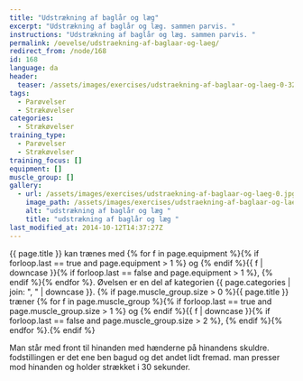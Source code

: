 ```yaml
---
title: "Udstrækning af baglår og læg"
excerpt: "Udstrækning af baglår og læg. sammen parvis. "
instructions: "Udstrækning af baglår og læg. sammen parvis. "
permalink: /oevelse/udstraekning-af-baglaar-og-laeg/
redirect_from: /node/168
id: 168
language: da
header:
  teaser: /assets/images/exercises/udstraekning-af-baglaar-og-laeg-0-320.jpg
tags:
  - Parøvelser
  - Strækøvelser
categories:
  - Strækøvelser
training_type:
  - Parøvelser
  - Strækøvelser
training_focus: []
equipment: []
muscle_group: []
gallery:
  - url: /assets/images/exercises/udstraekning-af-baglaar-og-laeg-0.jpg
    image_path: /assets/images/exercises/udstraekning-af-baglaar-og-laeg-0-320.jpg
    alt: "udstrækning af baglår og læg "
    title: "udstrækning af baglår og læg "
last_modified_at: 2014-10-12T14:37:27Z
---
```

{{ page.title }} kan trænes med {% for f in page.equipment %}{% if forloop.last == true and page.equipment > 1 %} og {% endif %}{{ f | downcase  }}{% if forloop.last == false and page.equipment > 1 %}, {% endif %}{% endfor %}. Øvelsen er en del af kategorien {{ page.categories | join: ", " | downcase }}. {% if page.muscle_group.size > 0 %}{{ page.title }} træner {% for f in page.muscle_group %}{% if forloop.last == true and page.muscle_group.size > 1 %} og {% endif %}{{ f | downcase }}{% if forloop.last == false and page.muscle_group.size > 2 %}, {% endif %}{% endfor %}.{% endif %}

Man står med front til hinanden med hænderne på hinandens skuldre. fodstillingen er det ene ben bagud og det andet lidt fremad. man presser mod hinanden og holder strækket i 30 sekunder.
